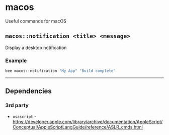# macos
Useful commands for macOS

## `macos::notification <title> <message>`
Display a desktop notification

### Example
```sh
bee macos::notification "My App" "Build complete"
```

----------------------------------------

## Dependencies

### 3rd party
- `osascript` - https://developer.apple.com/library/archive/documentation/AppleScript/Conceptual/AppleScriptLangGuide/reference/ASLR_cmds.html
